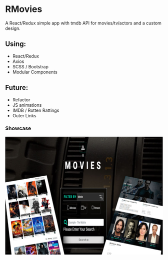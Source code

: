 # RMovies
A React/Redux simple app with tmdb API for movies/tv/actors and a custom design.  

## Using:
- React/Redux  
- Axios  
- SCSS / Bootstrap  
- Modular Components  

## Future:  
- Refactor  
- JS animations  
- IMDB / Rotten Rattings  
- Outer Links  

### Showcase  
![view](https://github.com/MAshrafM/RMovies/blob/master/show.jpg)  

